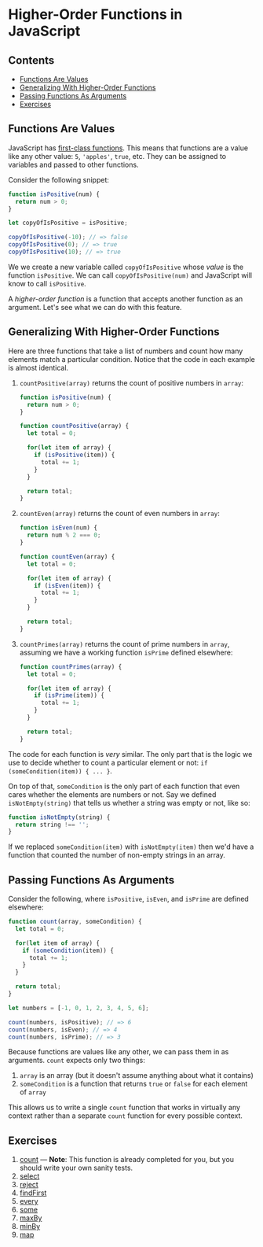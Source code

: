 # Higher-Order Functions in JavaScript

## Contents <!-- omit in toc -->

- [Functions Are Values](#functions-are-values)
- [Generalizing With Higher-Order Functions](#generalizing-with-higher-order-functions)
- [Passing Functions As Arguments](#passing-functions-as-arguments)
- [Exercises](#exercises)

## Functions Are Values

JavaScript has [first-class functions][mdn-first-class-function]. This means that functions are a value like any other value: `5`, `'apples'`, `true`, etc. They can be assigned to variables and passed to other functions.

Consider the following snippet:

```javascript
function isPositive(num) {
  return num > 0;
}

let copyOfIsPositive = isPositive;

copyOfIsPositive(-10); // => false
copyOfIsPositive(0); // => true
copyOfIsPositive(10); // => true
```

We we create a new variable called `copyOfIsPositive` whose *value* is the function `isPositive`. We can call `copyOfIsPositive(num)` and JavaScript will know to call `isPositive`.

A *higher-order function* is a function that accepts another function as an argument. Let's see what we can do with this feature.

## Generalizing With Higher-Order Functions

Here are three functions that take a list of numbers and count how many elements match a particular condition. Notice that the code in each example is almost identical.

1. `countPositive(array)` returns the count of positive numbers in `array`:

   ```javascript
   function isPositive(num) {
     return num > 0;
   }

   function countPositive(array) {
     let total = 0;

     for(let item of array) {
       if (isPositive(item)) {
         total += 1;
       }
     }

     return total;
   }
   ```

1. `countEven(array)` returns the count of even numbers in `array`:

   ```javascript
   function isEven(num) {
     return num % 2 === 0;
   }

   function countEven(array) {
     let total = 0;

     for(let item of array) {
       if (isEven(item)) {
         total += 1;
       }
     }

     return total;
   }
   ```

1. `countPrimes(array)` returns the count of prime numbers in `array`, assuming we have a working function `isPrime` defined elsewhere:

   ```javascript
   function countPrimes(array) {
     let total = 0;

     for(let item of array) {
       if (isPrime(item)) {
         total += 1;
       }
     }

     return total;
   }
   ```

The code for each function is _very_ similar. The only part that is the logic we use to decide whether to count a particular element or not: `if (someCondition(item)) { ... }`.

On top of that, `someCondition` is the only part of each function that even cares whether the elements are numbers or not. Say we defined `isNotEmpty(string)` that tells us whether a string was empty or not, like so:

```javascript
function isNotEmpty(string) {
  return string !== '';
}
```

If we replaced `someCondition(item)` with `isNotEmpty(item)` then we'd have a function that counted the number of non-empty strings in an array.

## Passing Functions As Arguments

Consider the following, where `isPositive`, `isEven`, and `isPrime` are defined elsewhere:

```javascript
function count(array, someCondition) {
  let total = 0;

  for(let item of array) {
    if (someCondition(item)) {
      total += 1;
    }
  }

  return total;
}

let numbers = [-1, 0, 1, 2, 3, 4, 5, 6];

count(numbers, isPositive); // => 6
count(numbers, isEven); // => 4
count(numbers, isPrime); // => 3
```

Because functions are values like any other, we can pass them in as arguments. `count` expects only two things:

1. `array` is an array (but it doesn't assume anything about what it contains)
1. `someCondition` is a function that returns `true` or `false` for each element of `array`

This allows us to write a single `count` function that works in virtually any context rather than a separate `count` function for every possible context.

## Exercises

1. [count](./exercises/count/count.js) — **Note**: This function is already completed for you, but you should write your own sanity tests.
1. [select](./exercises/select/select.js)
1. [reject](./exercises/reject/reject.js)
1. [findFirst](./exercises/findFirst/findFirst.js)
1. [every](./exercises/every/every.js)
1. [some](./exercises/some/some.js)
1. [maxBy](./exercises/maxBy/maxBy.js)
1. [minBy](./exercises/maxBy/maxBy.js)
1. [map](./exercises/map/map.js)

[mdn-first-class-function]: https://developer.mozilla.org/en-US/docs/Glossary/First-class_Function
[wiki-higher-order-function]: https://en.wikipedia.org/wiki/Higher-order_function
